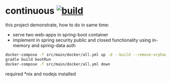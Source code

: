 continuous [![build](https://travis-ci.org/daggerok/continuous.svg?branch=master)](https://travis-ci.org/daggerok/continuous)
==========

this project demonstrate, how to do in same time:
- serve two web-apps in spring-boot container
- implement in spring security public and closed functionality using in-memory and spring-data auth

```bash
docker-compose -f src/main/docker/all.yml up -d --build --remove-orphans
gradle build bootRun
docker-compose -f src/main/docker/all.yml down
```

required *nix and nodejs installed
